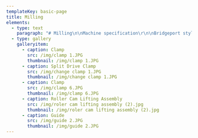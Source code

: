 ```yaml
---
templateKey: basic-page
title: Milling
elements:
  - type: text
    paragraph: "# Milling\n\nMachine specification\r\n\nBridgeport style milling machines\r\n\nFitted with DRO for precision work"
  - type: gallery
    galleryitem:
      - caption: Clamp
        src: /img/clamp 1.JPG
        thumbnail: /img/clamp 1.JPG
      - caption: Split Drive Clamp
        src: /img/change clamp 1.JPG
        thumbnail: /img/change clamp 1.JPG
      - caption: Clamp
        src: /img/clamp 6.JPG
        thumbnail: /img/clamp 6.JPG
      - caption: Roller Cam Lifting Assembly
        src: /img/roler cam lifting assembly (2).jpg
        thumbnail: /img/roler cam lifting assembly (2).jpg
      - caption: Guide
        src: /img/guide 2.JPG
        thumbnail: /img/guide 2.JPG
---
```

